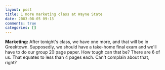 ```yaml
---
layout: post
title: 1 more marketing class at Wayne State
date: 2003-08-05 09:13
comments: true
categories: []
---
```

<b>Marketing:</b>
After tonight's class, we have one more, and that will be in Greektown. Supposedly, we should have a take-home final exam and we'll have to do our group 20 page paper. How tough can that be? There are 6 of us. That equates to less than 4 pages each. Can't complain about that, right?
